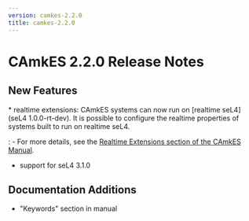 ```yaml
---
version: camkes-2.2.0
title: camkes-2.2.0
---
```

# CAmkES 2.2.0 Release Notes


## New Features


  \* realtime extensions: CAmkES systems can now run on [realtime seL4](seL4 1.0.0-rt-dev). It is possible to configure the realtime properties of systems built to run on realtime seL4.
 
  :   -   For more details, see the
          [Realtime Extensions section of the CAmkES Manual](https://github.com/seL4/camkes-tool/blob/master/docs/index.md#realtime-extensions).
 
  -   support for seL4 3.1.0

## Documentation Additions


  -   "Keywords" section in manual

